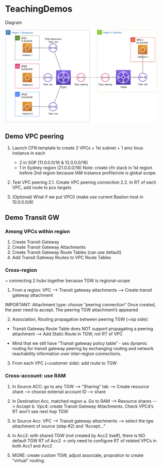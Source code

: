 # TeachingDemos
Diagram

![Diagram](./images/net1Diagram.png)

## Demo VPC peering
1. Launch CFN template to create 3 VPCs + 1st subnet + 1 amz linux instance in each
    - 2 in SGP (11.0.0.0/16 & 12.0.0.0/16)
    - 1 in Sydney region (21.0.0.0/16)
Note: create cfn stack in 1st region before 2nd region because IAM instance profile/role is global scope.

2. Test VPC peering
    2.1. Create VPC peering connection
    2.2. In RT of each VPC, add route to pcx targets

3. (Optional) What if we put VPC0 (make use current Bastion host in 10.0.0.0/8)

## Demo Transit GW
### Among VPCs within region

1.   Create Transit Gateway
2.   Create Transit Gateway Attachments
3.   Create Transit Gateway Route Tables (can use default)
4.   Add Transit Gateway Routes to VPC Route Tables

### Cross-region

~ connecting 2 hubs together because TGW is regional-scope

1. From a region: VPC --> Transit gateway attachments --> Create transit gateway attachment

IMPORTANT: ​Attachment type: choose “peering connection”
Once created, the peer need to accept. The peering TGW attachment’s appeared


2. Association, Routing propagation between peering TGW  (~isp side):

- Transit Gateway Route Table does NOT support propagating a peering attachment --> Add Static Route in TGW, not RT of VPC

- Mind that we still have “Transit gateway policy table” - ses dynamic routing for transit gateway peering by exchanging routing and network reachability information over inter-region connections.

3. From each VPC (~customer side): add route to TGW 

### Cross-account: use RAM

1. In Source ACC: go to any TGW --> “Sharing” tab --> Create resource share --> choose external account ID --> share

2. In Destination Acc, matched region
   a. Go to RAM --> Resource shares --> Accept
   b. Vpc4: create Transit Gateway Attachments. Check VPC4’s RT won’t see next hop TGW

3. In Source Acc: VPC --> Transit gateway attachments --> select the tgw attachment of source (step #2) and “Accept...”

4. In Acc2: with shared TGW (not created by Acc2 itself), there is NO default TGW RT of Acc2 -> only need to configure RT of related VPCs in both Acc1 and Acc2

5. MORE: create custom TGW, adjust associate, propration to create “virtual” routing.
